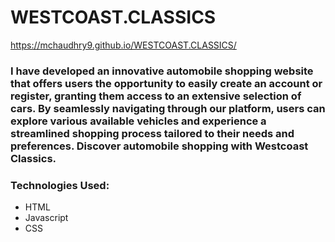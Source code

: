 # WESTCOAST.CLASSICS
https://mchaudhry9.github.io/WESTCOAST.CLASSICS/

### I have developed an innovative automobile shopping website that offers users the opportunity to easily create an account or register, granting them access to an extensive selection of cars. By seamlessly navigating through our platform, users can explore various available vehicles and experience a streamlined shopping process tailored to their needs and preferences. Discover automobile shopping with Westcoast Classics.

### Technologies Used:
* HTML
* Javascript
* CSS
